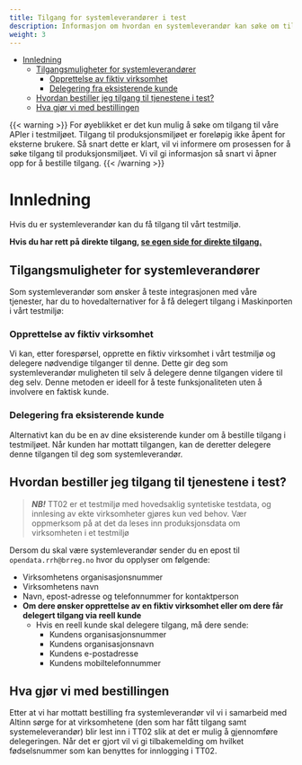 ```yaml
---
title: Tilgang for systemleverandører i test
description: Informasjon om hvordan en systemleverandør kan søke om tilgang til test
weight: 3
---
```


<!-- TOC -->
* [Innledning](#innledning)
  * [Tilgangsmuligheter for systemleverandører](#tilgangsmuligheter-for-systemleverandører)
    * [Opprettelse av fiktiv virksomhet](#opprettelse-av-fiktiv-virksomhet)
    * [Delegering fra eksisterende kunde](#delegering-fra-eksisterende-kunde)
  * [Hvordan bestiller jeg tilgang til tjenestene i test?](#hvordan-bestiller-jeg-tilgang-til-tjenestene-i-test)
  * [Hva gjør vi med bestillingen](#hva-gjør-vi-med-bestillingen)
<!-- TOC -->

{{< warning >}}
For øyeblikket er det kun mulig å søke om tilgang til våre APIer i testmiljøet. Tilgang til produksjonsmiljøet er foreløpig ikke åpent for eksterne brukere. Så snart dette er klart, vil vi informere om prosessen for å søke tilgang til produksjonsmiljøet. Vi vil gi informasjon så snart vi åpner opp for å bestille tilgang.
{{< /warning >}}

# Innledning
Hvis du er systemleverandør kan du få tilgang til vårt testmiljø.

**Hvis du har rett på direkte tilgang, [se egen side for direkte tilgang.](../tilgang-i-test)**

## Tilgangsmuligheter for systemleverandører

Som systemleverandør som ønsker å teste integrasjonen med våre tjenester, har du to hovedalternativer for å få delegert tilgang i Maskinporten i vårt testmiljø:

### Opprettelse av fiktiv virksomhet
Vi kan, etter forespørsel, opprette en fiktiv virksomhet i vårt testmiljø og delegere nødvendige tilganger til denne. Dette gir deg som systemleverandør muligheten til selv å delegere denne tilgangen videre til deg selv. Denne metoden er ideell for å teste funksjonaliteten uten å involvere en faktisk kunde.

### Delegering fra eksisterende kunde
Alternativt kan du be en av dine eksisterende kunder om å bestille tilgang i testmiljøet. Når kunden har mottatt tilgangen, kan de deretter delegere denne tilgangen til deg som systemleverandør.

## Hvordan bestiller jeg tilgang til tjenestene i test?
> **_NB!_** TT02 er et testmiljø med hovedsaklig syntetiske testdata, og innlesing av ekte virksomheter gjøres kun ved
> behov. Vær oppmerksom på at det da leses inn produksjonsdata om virksomheten i et testmiljø

Dersom du skal være systemleverandør sender du en epost til `opendata.rrh@brreg.no` hvor du
opplyser om følgende:

* Virksomhetens organisasjonsnummer
* Virksomhetens navn
* Navn, epost-adresse og telefonnummer for kontaktperson
* **Om dere ønsker opprettelse av en fiktiv virksomhet eller om dere får delegert tilgang via reell kunde**
  * Hvis en reell kunde skal delegere tilgang, må dere sende:
    * Kundens organisasjonsnummer
    * Kundens organisasjonsnavn
    * Kundens e-postadresse
    * Kundens mobiltelefonnummer

## Hva gjør vi med bestillingen
Etter at vi har mottatt bestilling fra systemleverandør vil vi i samarbeid med Altinn sørge for at virksomhetene (den som har fått tilgang samt systemeleverandør) blir lest inn i TT02 slik at det er mulig å gjennomføre delegeringen.
Når det er gjort vil vi gi tilbakemelding om hvilket fødselsnummer som kan benyttes for innlogging i TT02.